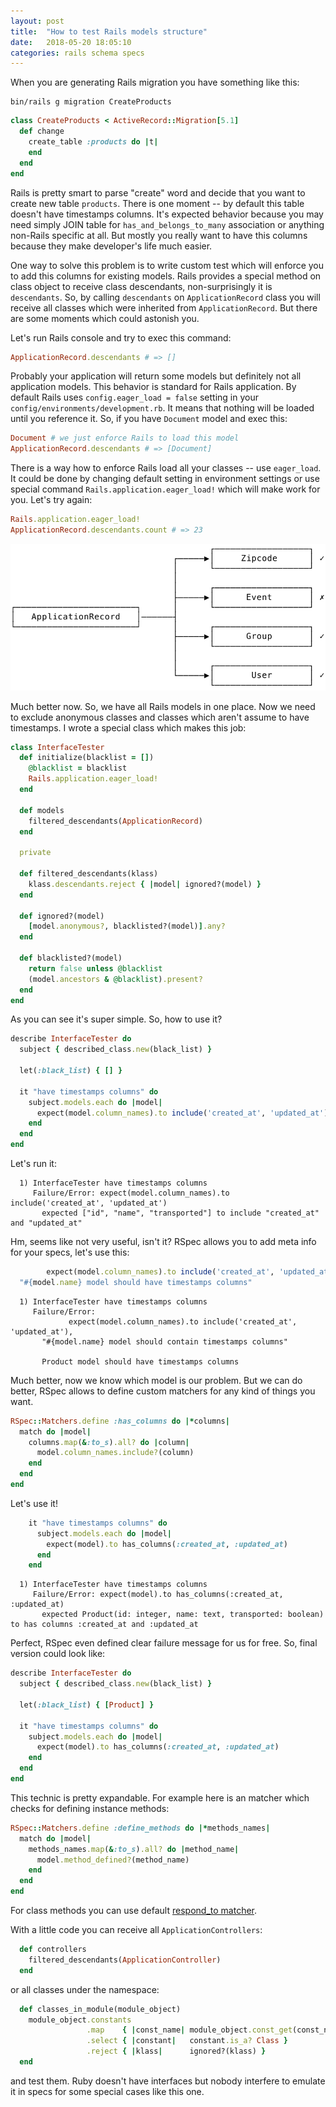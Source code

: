 ```yaml
---
layout: post
title:  "How to test Rails models structure"
date:   2018-05-20 18:05:10
categories: rails schema specs
---
```


When you are generating Rails migration you have something like this:

```
bin/rails g migration CreateProducts
```

```ruby
class CreateProducts < ActiveRecord::Migration[5.1]
  def change
    create_table :products do |t|
    end
  end
end
```

Rails is pretty smart to parse "create" word and decide that you want to create new table `products`. There is one moment -- by default this table doesn't have timestamps columns. It's expected behavior because you may need simply JOIN table for `has_and_belongs_to_many` association or anything non-Rails specific at all. But mostly you really want to have this columns because they make developer's life much easier.

One way to solve this problem is to write custom test which will enforce you to add this columns for existing models. Rails provides a special method on class object to receive class descendants, non-surprisingly it is `descendants`. So, by calling `descendants` on `ApplicationRecord` class you will receive all classes which were inherited from `ApplicationRecord`. But there are some moments which could astonish you.

Let's run Rails console and try to exec this command:

```ruby
ApplicationRecord.descendants # => []
```

Probably your application will return some models but definitely not all application models. This behavior is standard for Rails application. By default Rails uses `config.eager_load = false` setting in your `config/environments/development.rb`. It means that nothing will be loaded until you reference it. So, if you have `Document` model and exec this:

```ruby
Document # we just enforce Rails to load this model
ApplicationRecord.descendants # => [Document]
```

There is a way how to enforce Rails load all your classes -- use `eager_load`. It could be done by changing default setting in environment settings or use special command `Rails.application.eager_load!` which will make work for you. Let's try again:

```ruby
Rails.application.eager_load!
ApplicationRecord.descendants.count # => 23
```

![Descendants](/assets/descendants.svg)

Much better now. So, we have all Rails models in one place. Now we need to exclude anonymous classes and classes which aren't assume to have timestamps. I wrote a special class which makes this job:

```ruby
class InterfaceTester
  def initialize(blacklist = [])
    @blacklist = blacklist
    Rails.application.eager_load!
  end

  def models
    filtered_descendants(ApplicationRecord)
  end

  private

  def filtered_descendants(klass)
    klass.descendants.reject { |model| ignored?(model) }
  end

  def ignored?(model)
    [model.anonymous?, blacklisted?(model)].any?
  end

  def blacklisted?(model)
    return false unless @blacklist
    (model.ancestors & @blacklist).present?
  end
end
```

As you can see it's super simple. So, how to use it?

```ruby
describe InterfaceTester do
  subject { described_class.new(black_list) }

  let(:black_list) { [] }

  it "have timestamps columns" do
    subject.models.each do |model|
      expect(model.column_names).to include('created_at', 'updated_at')
    end
  end
end
```

Let's run it:


```
  1) InterfaceTester have timestamps columns
     Failure/Error: expect(model.column_names).to include('created_at', 'updated_at')
       expected ["id", "name", "transported"] to include "created_at" and "updated_at"
```

Hm, seems like not very useful, isn't it? RSpec allows you to add meta info for your specs, let's use this:

```ruby
        expect(model.column_names).to include('created_at', 'updated_at'),
  "#{model.name} model should have timestamps columns"
```

```
  1) InterfaceTester have timestamps columns
     Failure/Error:
             expect(model.column_names).to include('created_at', 'updated_at'),
       "#{model.name} model should contain timestamps columns"

       Product model should have timestamps columns
```


Much better, now we know which model is our problem. But we can do better, RSpec allows to define custom matchers for any kind of things you want.

```ruby
RSpec::Matchers.define :has_columns do |*columns|
  match do |model|
    columns.map(&:to_s).all? do |column|
      model.column_names.include?(column)
    end
  end
end
```

Let's use it!

```ruby
    it "have timestamps columns" do
      subject.models.each do |model|
        expect(model).to has_columns(:created_at, :updated_at)
      end
    end
```

```
  1) InterfaceTester have timestamps columns
     Failure/Error: expect(model).to has_columns(:created_at, :updated_at)
       expected Product(id: integer, name: text, transported: boolean) to has columns :created_at and :updated_at
```

Perfect, RSpec even defined clear failure message for us for free. So, final version could look like:

```ruby
describe InterfaceTester do
  subject { described_class.new(black_list) }

  let(:black_list) { [Product] }

  it "have timestamps columns" do
    subject.models.each do |model|
      expect(model).to has_columns(:created_at, :updated_at)
    end
  end
end
```

This technic is pretty expandable. For example here is an matcher which checks for defining instance methods:

```ruby
RSpec::Matchers.define :define_methods do |*methods_names|
  match do |model|
    methods_names.map(&:to_s).all? do |method_name|
      model.method_defined?(method_name)
    end
  end
end
```

For class methods you can use default [respond_to matcher](<https://relishapp.com/rspec/rspec-expectations/docs/built-in-matchers/respond-to-matcher>).

With a little code you can receive all `ApplicationControllers`:

```ruby
  def controllers
    filtered_descendants(ApplicationController)
  end
```

 or all classes under the namespace:

```ruby
  def classes_in_module(module_object)
    module_object.constants
                 .map    { |const_name| module_object.const_get(const_name) }
                 .select { |constant|   constant.is_a? Class }
                 .reject { |klass|      ignored?(klass) }
  end
```

and test them. Ruby doesn't have interfaces but nobody interfere to emulate it in specs for some special cases like this one.
